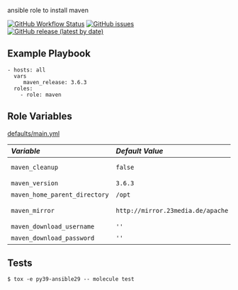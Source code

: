 
ansible role to install maven


[![GitHub Workflow Status](https://img.shields.io/github/workflow/status/bodsch/ansible-maven/CI)][ci]
[![GitHub issues](https://img.shields.io/github/issues/bodsch/ansible-maven)][issues]
[![GitHub release (latest by date)](https://img.shields.io/github/v/release/bodsch/ansible-maven)][releases]

[ci]: https://github.com/bodsch/ansible-maven/actions
[issues]: https://github.com/bodsch/ansible-maven/issues?q=is%3Aopen+is%3Aissue
[releases]: https://github.com/bodsch/ansible-maven/releases

## Example Playbook

```
- hosts: all
  vars
     maven_release: 3.6.3
  roles:
    - role: maven
```

## Role Variables

[defaults/main.yml](defaults/main.yml)

| *Variable*                    | *Default Value*                   | *Description* |
| :---                          | :---                              | :--- |
| `maven_cleanup`               | `false`                           | clean temporary directory after installation  |
| `maven_version`               | `3.6.3`                           | Version number |
| `maven_home_parent_directory` | `/opt`                            | `MAVEN_HOME` parent directory |
| `maven_mirror`                | `http://mirror.23media.de/apache` | default mirror (see https://maven.apache.org/download.cgi) |
| `maven_download_username`     | `''`                              | see ansible [get_url](http://docs.ansible.com/ansible/latest/get_url_module.html) url_username option |
| `maven_download_password`     | `''`                              | see ansible [get_url](http://docs.ansible.com/ansible/latest/get_url_module.html) url_password option |


## Tests

```
$ tox -e py39-ansible29 -- molecule test
```
